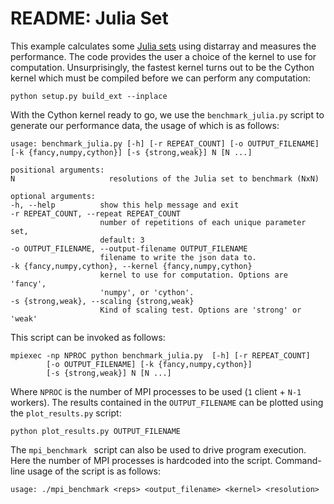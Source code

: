 README: Julia Set
===============

This example calculates some
[Julia sets](https://en.wikipedia.org/wiki/Julia_set) using distarray and
measures the performance. The code provides the user a choice of the kernel to
use for computation. Unsurprisingly, the fastest kernel turns out to be the
Cython kernel which must be compiled before we can perform any computation:

`python setup.py build_ext --inplace`

With the Cython kernel ready to go, we use the `benchmark_julia.py` script to
generate our performance data, the usage of which is as follows:

```
usage: benchmark_julia.py [-h] [-r REPEAT_COUNT] [-o OUTPUT_FILENAME]
[-k {fancy,numpy,cython}] [-s {strong,weak}] N [N ...]

positional arguments:
N                     resolutions of the Julia set to benchmark (NxN)

optional arguments:
-h, --help          show this help message and exit
-r REPEAT_COUNT, --repeat REPEAT_COUNT
                    number of repetitions of each unique parameter set,
                    default: 3
-o OUTPUT_FILENAME, --output-filename OUTPUT_FILENAME
                    filename to write the json data to.
-k {fancy,numpy,cython}, --kernel {fancy,numpy,cython}
                    kernel to use for computation. Options are 'fancy',
                    'numpy', or 'cython'.
-s {strong,weak}, --scaling {strong,weak}
                    Kind of scaling test. Options are 'strong' or 'weak'
```

This script can be invoked as follows:

```
mpiexec -np NPROC python benchmark_julia.py  [-h] [-r REPEAT_COUNT]
        [-o OUTPUT_FILENAME] [-k {fancy,numpy,cython}]
        [-s {strong,weak}] N [N ...]
```

Where `NPROC` is the number of MPI processes to be used
(`1` client + `N-1` workers). The results contained in the `OUTPUT_FILENAME`
can be plotted using the `plot_results.py` script:

```
python plot_results.py OUTPUT_FILENAME
```

The `mpi_benchmark ` script can also be used to drive program execution.
Here the number of MPI processes is hardcoded into the script.
Command-line usage of the script is as follows:

```
usage: ./mpi_benchmark <reps> <output_filename> <kernel> <resolution>
```
